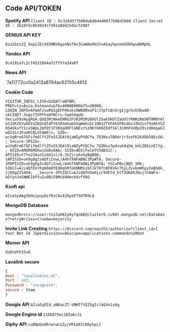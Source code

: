 ## Code API/TOKEN

**Spotify API**
`Client ID : 6c31645ffb004ab8b44d06f7b96d1b66
Client Secret ID : 3618fdc0b4824cfd91a8d425dac32987`

**GENIUS API KEY**

`Dza2bzs2Z_9apiZEcX65MBV0gonNsTNv3CwWAoOkChvA5ayhpnnm5ObhpuADMpOL`

**Yandex API**

`0c4181a7c2cf4521964a72ff57a34a07`

**News API**

`7a11772cc0a2412a8764ac62155c4612

**Cookie Code**

`VISITOR_INFO1_LIVE=U2QATraBYBM; PREF=tz=Asia.Katmandu&f6=40000000&f5=30000; LOGIN_INFO=AFmmF2swRQIgEFFHkukzOWBQMxoP1rJtpfcQcUrg1jgrGcE4GwAB-vkCIQD7-3xgs7ZVPFhxWYNCru-5am54qoN-Vmcia59iWygRGA:QUQ3MjNmeENNS2FSR2M1MjBXUlZGak5KbTZaUUlYRWRzRm5BT0M0YmloS3ZKZEYwOUtGZHZnQTdPYk5RSmkwbGVqWmhuSC1ON1ZTVFA5OFBsdGxJZHJucF9xRkV5Z054UkxfY1cxSWpLZmFQY1F5RXpDRFlGNEstSzRKYkR0ZXdfSkl3cHhFVnBpZ0s1dHdqaGJwQldic3FuUHlQLUlGWXln; SID=-wcVqRro67GFifmdlftZFeS5JEAl9jaWZyPVQCfw_7Q3Nsu7B0dr1r3seFK264Db58EsSA.; Secure-3PSID=-wcVqRro67GFifmdlftZFeS5JEAl9jaWZyPVQCfw_7Q3Nsu7pdxvk9qVm_kdi3E6inElYg.; HSID=AMOR6MIKosSG0sOAA; SSID=AEGlFwlmYV5AB3cC-; APISID=Y7Yo2SAxnIz4U1sl/A-3SZjry6vhyBgBQ8; SAPISID=vk9gOgIs4QfiInwL/A4hfXNFmDNi3PpWTA; Secure-3PAPISID=vk9gOgIs4QfiInwL/A4hfXNFmDNi3PpWTA; YSC=P0ojBQS_SMk; SIDCC=AJi4QfEVrKq60m8YEQ8qhRfoK0NMsi6FJkTAfn8F8VGc7hyLZvvbmW5py2eBSKk_1jKQgZ25X84; __Secure-3PSIDCC=AJi4QfH3aHjcC94EYd_hlT3GK6hJKuj7n6WFa-kGfynJm1WWEIbYtuIu9BiFBMcb9Hec6dvfY6Q`

**Ksoft api**

`AIzaSyAAg3GHxipuyDz7KsCAv434yoFT56TR9LQ`


**MongoDB Database**

`mongodb+srv://user:tnJJuH6IyKy7qn6E@cluster0.iv60t.mongodb.net/Database?retryWrites=true&w=majority`

**Invite Link Creating**
`https://discord.com/oauth2/authorize?client_id=[ Your Bot Id ]&permissions=8&scope=applications.commands%20bot`

**Memer API**
```js
dzDnUYh1Sv6
```

**Lavalink secure**
```js
{
Host : "lavalinkinc.ml",
Port : 443,
Password : "incognito",
secure : true
} 
```

**Google API**
`AIzaSyDId_oN6acZT-UMHTfYEZUgIcl4GVn1s6g`
︎︎︎ ︎︎︎ ︎︎︎

**Google Engine id**
`2166875ec165a6c21`

**Giphy API**
`xsBNwSedRrwrwn1ZyjVRta93i00yhpiJ`
